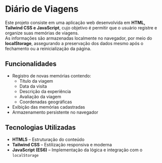 # Diário de Viagens

Este projeto consiste em uma aplicação web desenvolvida em **HTML, Tailwind CSS e JavaScript**, cujo objetivo é permitir que o usuário registre e organize suas memórias de viagens.  
As informações são armazenadas localmente no navegador, por meio do **localStorage**, assegurando a preservação dos dados mesmo após o fechamento ou a reinicialização da página.


## Funcionalidades
- Registro de novas memórias contendo:
  - Título da viagem  
  - Data da visita  
  - Descrição da experiência  
  - Avaliação da viagem  
  - Coordenadas geográficas  
- Exibição das memórias cadastradas  
- Armazenamento persistente no navegador  

## Tecnologias Utilizadas
- **HTML5** – Estruturação do conteúdo  
- **Tailwind CSS** – Estilização responsiva e moderna  
- **JavaScript (ES6)** – Implementação da lógica e integração com o `localStorage`  
